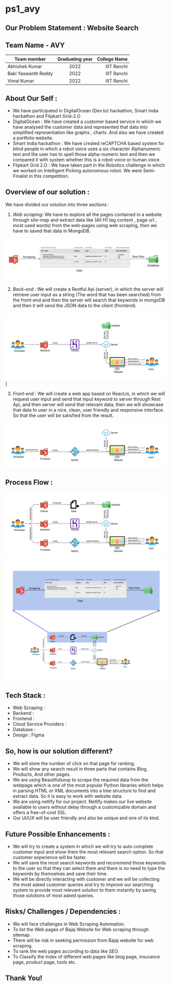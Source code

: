 # ps1_avy

## Our Problem Statement : Website Search

## Team Name - AVY

| Team member         | Graduating year | College Name |
| ------------------- | :-------------: | -----------: |
| Abhishek Kumar      |      2022       |  IIIT Ranchi |
| Baki Yaswanth Reddy |      2022       |  IIIT Ranchi |
| Vimal Kumar         |      2022       |  IIIT Ranchi |

## About Our Self :

- We have participated in DigitalOcean (Dev.to) hackathon, Smart india hackathon and Flipkart Grid-2.O
- DigitalOcean : We have created a customer based service in which we have analysed the customer data and represented that data into simplified representation like graphs , charts. And also we have created a portfolio website.
- Smart India hackathon : We have created reCAPTCHA based system for blind people in which a robot voice uses a six character Alphanumeric text and the user has to spell those alpha-numeric text and then we compared it with system whether this is a robot voice or human voice.
- Flipkart Grid 2.O : We have taken part in the Robotics challenge in which we worked on Intelligent Picking autonomous robot. We were Semi-Finalist in this competition.

## Overview of our solution :

We have divided our solution into three sections :

1. _Web scraping:_ We have to explore all the pages contained in a website through site-map and extract data like (All H1 tag content , page url , most used words) from the web-pages using web scraping, then we have to saved that data in MongoDB.

![Scrapping](/assets/scrapping.png)

2. _Back-end :_ We will create a Restful Api (server), in which the server will retrieve user input as a string (The word that has been searched) from the front-end and then the server will search that keywords in mongoDB and then it will send the JSON data to the client (frontend).

![Back-end](/assets/backend.png)]

3. _Front-end :_ We will create a web app based on ReactJs, in which we will request user input and send that input keyword to server through Rest Api, and then server will send that relevant data, then we will showcase that data to user in a nice, clean, user friendly and responsive interface. So that the user will be satisfied from the result.

![Front-end](/assets/frontend.png)

## Process Flow :

![Process Flow](/assets/process-flow.png)
![Process Flow](/assets/process-flow-2.png)

## Tech Stack :

- Web Scraping :
- Backend :
- Frontend :
- Cloud Service Providers :
- Database :
- Design : Figma

## So, how is our solution different?

- We will store the number of click on that page for ranking.
- We will show any search result in three parts that contains Blog, Products, And other pages.
- We are using Beautifulsoup to scrape the required data from the webpage which is one of the most popular Python libraries which helps in parsing HTML or XML documents into a tree structure to find and extract data. So it is easy to work with website data.
- We are using netlify for our project. Netlify makes our live website available to users without delay through a customizable domain and offers a free-of-cost SSL.
- Our UI/UX will be user friendly and also be unique and one of its kind.

## Future Possible Enhancements :

- We will try to create a system in which we will try to auto complete customer input and show them the most relevant search option. So that customer experience will be faster.
- We will save the most search keywords and recommend those keywords to the user so that they can select them and there is no need to type the keywords by themselves and save their time.
- We will be directly interacting with customer and we will be collecting the most asked customer queries and try to improve our searching system to provide most relevant solution to them instantly by saving those solutions of most asked queries.

## Risks/ Challenges / Dependencies :

- We will face challenges in Web Scraping Automation.
- To list the Web pages of Bajaj Website for Web scraping through sitemap.
- There will be risk in seeking permission from Bajaj website for web scraping.
- To rank the web pages according to data like SEO.
- To Classify the index of different web pages like blog page, insurance page, product page, tools etc.

## Thank You!
